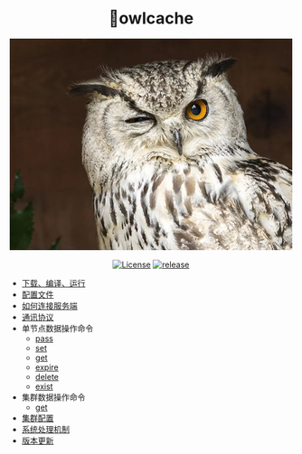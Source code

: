 <div align="center">

# 🦉owlcache

![Image text](https://github.com/xssed/owlcache/blob/master/doc/assets/owl.jpg?raw=true)

[![License](https://img.shields.io/github/license/xssed/owlcache.svg)](https://github.com/xssed/owlcache/blob/master/LICENSE)
[![release](https://img.shields.io/github/release/xssed/owlcache.svg?style=popout-square)](https://github.com/xssed/owlcache/releases)

</div>  


* [下载、编译、运行](1.download_and_install.md)
* [配置文件](2.config.md)
* [如何连接服务端](3.how_to_connect.md)
* [通讯协议](4.protocol.md)
* 单节点数据操作命令
    * [pass](command/1.pass.md)
    * [set](command/2.set.md)
    * [get](command/3.get.md)
    * [expire](command/4.expire.md)
    * [delete](command/5.delete.md)
    * [exist](command/6.exist.md)
* 集群数据操作命令
    * [get](command_group/1.get.md)
* [集群配置](7.group_config.md)
* [系统处理机制](5.system_processing_mechanism.md)
* [版本更新](6.version_update.md)
